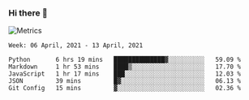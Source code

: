 ### Hi there 👋

![Metrics](https://github.com/radoapx/radoapx/blob/main/github-metrics.svg)

<!--START_SECTION:waka-->
```text
Week: 06 April, 2021 - 13 April, 2021

Python       6 hrs 19 mins   ██████████████▓░░░░░░░░░░   59.09 % 
Markdown     1 hr 53 mins    ████▒░░░░░░░░░░░░░░░░░░░░   17.70 % 
JavaScript   1 hr 17 mins    ███░░░░░░░░░░░░░░░░░░░░░░   12.03 % 
JSON         39 mins         █▓░░░░░░░░░░░░░░░░░░░░░░░   06.13 % 
Git Config   15 mins         ▓░░░░░░░░░░░░░░░░░░░░░░░░   02.36 % 
```
<!--END_SECTION:waka-->

<!--
**radoapx/radoapx** is a ✨ _special_ ✨ repository because its `README.md` (this file) appears on your GitHub profile.

Here are some ideas to get you started:

- 🔭 I’m currently working on ...
- 🌱 I’m currently learning ...
- 👯 I’m looking to collaborate on ...
- 🤔 I’m looking for help with ...
- 💬 Ask me about ...
- 📫 How to reach me: ...
- 😄 Pronouns: ...
- ⚡ Fun fact: ...
-->
